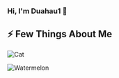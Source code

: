 ### Hi, I'm Duahau1 :watermelon: 
<h2>⚡ Few Things About Me</h2>

![Cat](https://media.giphy.com/media/ES4Vcv8zWfIt2/giphy.gif) 

![Watermelon](https://media.giphy.com/media/l56r3x5ZRZ2T7fs4tu/giphy.gif)

<!--
**Duahau1/Duahau1** is a ✨ _special_ ✨ repository because its `README.md` (this file) appears on your GitHub profile.

Here are some ideas to get you started:

- 🔭 I’m currently working on ...
- 🌱 I’m currently learning ...
- 👯 I’m looking to collaborate on ...
- 🤔 I’m looking for help with ...
- 💬 Ask me about ...
- 📫 How to reach me: ...
- 😄 Pronouns: ...
- ⚡ Fun fact: ...
-->
